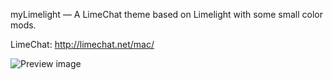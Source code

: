 myLimelight — A LimeChat theme based on Limelight with some small color mods.

LimeChat: http://limechat.net/mac/

![Preview image](http://cloud.github.com/downloads/Soryu/Limelight/limelight.png)